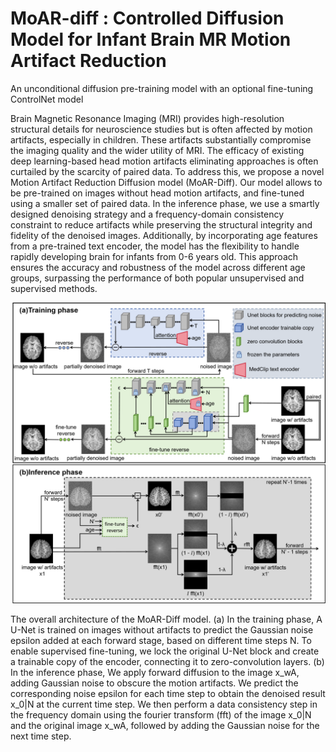 # MoAR-diff :  Controlled Diffusion Model for Infant Brain MR Motion Artifact Reduction
An unconditional diffusion pre-training model with an optional fine-tuning ControlNet model

Brain Magnetic Resonance Imaging (MRI) provides high-resolution structural details for neuroscience studies but is often affected by motion artifacts, especially in children. These artifacts substantially compromise the imaging quality and the wider utility of MRI. The efficacy of existing deep learning-based head motion artifacts eliminating approaches is often curtailed by the scarcity of paired data. To address this, we propose a novel Motion Artifact Reduction Diffusion model (MoAR-Diff). Our model allows to be pre-trained on images without head motion artifacts, and fine-tuned using a smaller set of paired data. In the inference phase, we use a smartly designed denoising strategy and a frequency-domain consistency constraint to reduce artifacts while preserving the structural integrity and fidelity of the denoised images. Additionally, by incorporating age features from a pre-trained text encoder, the model has the flexibility to handle rapidly developing brain for infants from 0-6 years old. This approach ensures the accuracy and robustness of the model across different age groups, surpassing the performance of both popular unsupervised and supervised methods.

![Model Image](https://github.com/shtechDeng/MoAR-diff/blob/main/UnDPM_finetune/models/model_final.png?raw=true)

The overall architecture of the MoAR-Diff model. (a) In the training phase, A U-Net is trained on images without artifacts to predict the Gaussian noise epsilon added at each forward stage, based on different time steps N. To enable supervised fine-tuning, we lock the original U-Net block and create a trainable copy of the encoder, connecting it to zero-convolution layers. (b) In the inference phase, We apply forward diffusion to the image x_wA, adding Gaussian noise to obscure the motion artifacts. We predict the corresponding noise epsilon for each time step to obtain the denoised result x_0|N at the current time step. We then perform a data consistency step in the frequency domain using the fourier transform (fft) of the image x_0|N and the original image x_wA, followed by adding the Gaussian noise for the next time step.
